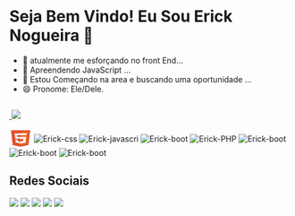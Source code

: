 <h1>Seja Bem Vindo! Eu Sou Erick Nogueira 👋</h1>

- 🔭 atualmente me esforçando no front End...
- 🌱 Apreendendo JavaScript ...
- 🤔 Estou Começando na area e buscando uma oportunidade ...
- 😄 Pronome: Ele/Dele.

##

<div >
    <a href="https://github.com/Erick-Nogueira/Erick-Nogueira">
        <img width="500em"  src="https://github-readme-stats.vercel.app/api?username=Erick-Nogueira&show_icons=true&theme=dark" alt="">
        <img width="280em"src="https://github-readme-stats.vercel.app/api/top-langs/?username=Erick-Nogueira&layout=compact)](https://github.com/anuraghazra/github-readme-stats"/>
    </a>
   
</div>  
    
<div style="display: inline_block" src="https://github.com/Erick-Nogueira/Erick-Nogueira"><br>
  <img align="center" alt="Erick-HTML" height="30" width="40" src="https://raw.githubusercontent.com/devicons/devicon/master/icons/html5/html5-original.svg">
  <img align="center" alt="Erick-css" height="30" width="40" src="https://cdn.jsdelivr.net/gh/devicons/devicon/icons/css3/css3-original.svg" />
  <img align="center" alt="Erick-javascri" height="30" width="40" src="https://cdn.jsdelivr.net/gh/devicons/devicon/icons/javascript/javascript-original.svg" />
  <img align="center" alt="Erick-boot" height="40" width="50" src="https://cdn.jsdelivr.net/gh/devicons/devicon/icons/bootstrap/bootstrap-original.svg" />
  <img align="center" alt="Erick-PHP" height="40" width="50" src="https://cdn.jsdelivr.net/gh/devicons/devicon/icons/php/php-plain.svg">
  <img align="center" alt="Erick-boot" height="30" width="40" src="https://cdn.jsdelivr.net/gh/devicons/devicon/icons/python/python-original.svg" />
  <img align="center" alt="Erick-boot" height="30" width="40" src="https://cdn.jsdelivr.net/gh/devicons/devicon/icons/linux/linux-original.svg" />
  <img align="center" alt="Erick-boot" height="30" width="30" src="https://cdn.jsdelivr.net/gh/devicons/devicon/icons/vscode/vscode-original.svg" />     
<div>
    <h2>Redes Sociais</h2>
<div style="display: inline_block">
    <a href="mailto:erick.cazalladev@gmail.com">
    <img src="https://img.shields.io/badge/Gmail-D14836?style=for-the-badge&logo=gmail&logoColor=white"/></a>
    <a href="https://www.instagram.com/erick.nogueira.921/">
    <img src="https://img.shields.io/badge/Instagram-E4405F?style=for-the-badge&logo=instagram&logoColor=white"/></a>
    <a href="https://www.linkedin.com/in/erick-nogueira-0aaa9225b/">
    <img src="https://img.shields.io/badge/LinkedIn-0077B5?style=for-the-badge&logo=linkedin&logoColor=white"/></a>
    <a href="https://github.com/Erick-Nogueira">
    <img src="https://img.shields.io/badge/GitHub-100000?style=for-the-badge&logo=github&logoColor=white"/></a>
    <a href="https://wa.me/5511996729694">   
    <img src="https://img.shields.io/badge/WhatsApp-25D366?style=for-the-badge&logo=whatsapp&logoColor=white"/></a>
</div>
    
